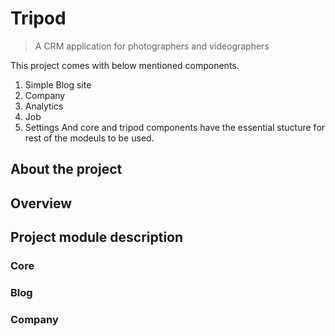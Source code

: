 # Tripod 
> A CRM application for photographers and videographers

This project comes with below mentioned components.
1. Simple Blog site
2. Company
3. Analytics
4. Job
5. Settings
And core and tripod components have the essential stucture for rest of the modeuls to be used.

## About the project

## Overview

## Project module description
### Core
### Blog
### Company


